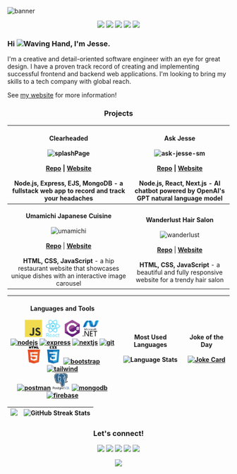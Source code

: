 ![banner](https://user-images.githubusercontent.com/106822556/178163588-1add26c0-c431-498a-8581-c8900716216b.png)

<p align='center'> <a href="https://jessefrenchdev.com/dev.html"><img src="https://img.shields.io/static/v1?label=&amp;message=Website&amp;color=565656&amp;style=flat&amp;logo=codementor&amp;logo-color=#003648" style="max-width: 100%;"></a> <a href="https://linkedin.com/in/jessekfrench"><img src="https://img.shields.io/static/v1?label=&amp;message=LinkedIn&amp;color=565656&amp;style=flat&amp;logo=linkedin&amp;logo-color=white" style="max-width: 100%;"></a> <a href="https://wellfound.com/u/jessefrench"><img src="https://img.shields.io/static/v1?label=&amp;message=Wellfound&amp;color=565656&amp;style=flat&amp;logo=wellfound&amp;logo-color=red" style="max-width: 100%;"></a> <a href="mailto:frejes32@gmail.com"><img src="https://img.shields.io/static/v1?label=&amp;message=Email&amp;color=565656&amp;style=flat&amp;logo=minutemailer&amp;logo-color=white" style="max-width: 100%;"></a> <a href="https://www.jessefrenchdev.com/images/resume.pdf"> <img src="https://img.shields.io/static/v1?label=&amp;message=Resume&amp;color=565656&amp;style=flat&amp;logo=readthedocs&amp;logo-color=white" style="max-width: 100%;"></a> </p>

### Hi <img src="https://raw.githubusercontent.com/Tarikul-Islam-Anik/Animated-Fluent-Emojis/master/Emojis/Hand%20gestures/Waving%20Hand.png" alt="Waving Hand" width="25" height="25" />, I'm Jesse.

I'm a creative and detail-oriented software engineer with an eye for great design. I have a proven track record of creating and implementing successful frontend and backend web applications. I'm looking to bring my skills to a tech company with global reach.

See [my website](https://jessefrenchdev.com) for more information!

<h3 align='center'>Projects</h3>

| <br> **Clearheaded** <br><br> ![splashPage](https://user-images.githubusercontent.com/106822556/198114400-de751a46-5193-454c-919b-c2ddf7942c35.gif) <br><br> **[Repo](https://github.com/jessefrench/clearheaded)** \| **[Website](https://clearheaded.cyclic.app)** <br><br> **Node.js, Express, EJS, MongoDB** - a fullstack web app to record and track your headaches | <br> **Ask Jesse** <br><br> ![ask-jesse-sm](https://user-images.githubusercontent.com/106822556/227815208-145b56bd-a479-4a6d-8bf7-237679a11101.gif) <br><br> **[Repo](https://github.com/jessefrench/ask-jesse-chatbot)** \| **[Website](https://askjesse.vercel.app)** <br><br> **Node.js, React, Next.js** - AI chatbot powered by OpenAI's GPT natural language model |
| :---: | :---: |
| <br> **Umamichi Japanese Cuisine** <br><br> ![umamichi](https://user-images.githubusercontent.com/106822556/179422173-07671655-5420-4cb6-8598-bb6bececbc9e.png) <br><br> **[Repo](https://github.com/jessefrench/umamichi)** \| **[Website](https://umamichi.netlify.app)** <br><br> **HTML, CSS, JavaScript** - a hip restaurant website that showcases unique dishes with an interactive image carousel | <br> **Wanderlust Hair Salon** <br><br> ![wanderlust](https://user-images.githubusercontent.com/106822556/179422182-32e79569-c205-4bce-a2c3-110d09644694.png) <br><br> **[Repo](https://github.com/jessefrench/wanderlust)** \| **[Website](https://wanderlustsalon.netlify.app)** <br><br> **HTML, CSS, JavaScript** - a beautiful and fully responsive website for a trendy hair salon |

| <br> Languages and Tools <br><br> <a href="https://developer.mozilla.org/en-US/docs/Web/JavaScript"><img src="https://raw.githubusercontent.com/devicons/devicon/master/icons/javascript/javascript-original.svg" alt="javascript" width="40" height="40"/></a> <a href="https://reactjs.org/"><img src="https://raw.githubusercontent.com/devicons/devicon/master/icons/react/react-original-wordmark.svg" alt="react" width="40" height="40"/></a> <a href="https://www.w3schools.com/cs/"><img src="https://raw.githubusercontent.com/devicons/devicon/master/icons/csharp/csharp-original.svg" alt="csharp" width="40" height="40"/></a> <a href="https://dotnet.microsoft.com/"><img src="https://raw.githubusercontent.com/devicons/devicon/master/icons/dot-net/dot-net-original-wordmark.svg" alt="dotnet" width="40" height="40"/></a> <br> <a href="https://nodejs.org"><img src="https://pluspng.com/img-png/nodejs-logo-png-nice-images-collection-node-js-desktop-wallpapers-370.png" alt="nodejs" width="40" height="40"/></a> <a href="https://expressjs.com"><img src="https://external-content.duckduckgo.com/iu/?u=https%3A%2F%2Fhackersandslackers-cdn.storage.googleapis.com%2F2020%2F05%2Fexpress.png&f=1&nofb=1&ipt=619dc37ff7d8bfa9f49cb4aa3919fc9af3815142f51bfe1c8f4526c4006a98b5&ipo=images" alt="express" width="40" height="40"/></a> <a href="https://nextjs.org/"><img src="https://cdn.worldvectorlogo.com/logos/nextjs-2.svg" alt="nextjs" width="40" height="40"/></a> <a href="https://git-scm.com/"><img src="https://www.vectorlogo.zone/logos/git-scm/git-scm-icon.svg" alt="git" width="40" height="40"/></a> <br> <a href="https://www.w3.org/html/"><img src="https://raw.githubusercontent.com/devicons/devicon/master/icons/html5/html5-original-wordmark.svg" alt="html5" width="40" height="40"/></a> <a href="https://www.w3schools.com/css/"><img src="https://raw.githubusercontent.com/devicons/devicon/master/icons/css3/css3-original-wordmark.svg" alt="css3" width="40" height="40"/></a> <a href="https://getbootstrap.com"><img src="https://cdn.worldvectorlogo.com/logos/bootstrap-5-1.svg" alt="bootstrap" width="40" height="40"/></a> <a href="https://tailwindcss.com/"><img src="https://www.vectorlogo.zone/logos/tailwindcss/tailwindcss-icon.svg" alt="tailwind" width="40" height="40"/></a> <br> <a href="https://postman.com"><img src="https://www.vectorlogo.zone/logos/getpostman/getpostman-icon.svg" alt="postman" width="40" height="40"/></a> <a href="https://www.postgresql.org"><img src="https://raw.githubusercontent.com/devicons/devicon/master/icons/postgresql/postgresql-original-wordmark.svg" alt="postgresql" width="40" height="40"/></a> <a href="https://www.mongodb.com/"><img src="https://smyl.es/wurdp/assets/mongodb.png" alt="mongodb" width="40" height="40"/></a> <a href="https://firebase.google.com/"><img src="https://www.vectorlogo.zone/logos/firebase/firebase-icon.svg" alt="firebase" width="40" height="40"/></a> | Most Used Languages <br><br> <img src="https://github-readme-stats.vercel.app/api/top-langs?username=jessefrench&title_color=ffffff&amp;count_private=true&amp;text_color=ffffff&amp;icon_color=0891b2&amp;bg_color=1c1917&amp;hide_title=true&hide_border=true&show_icons=true&locale=en&layout=compact" alt="Language Stats" /> | Joke of the Day <br><br> <a href="https://readme-jokes.vercel.app"> <img src="https://readme-jokes.vercel.app/api?hideBorder&bgColor=%231c1917" alt="Joke Card" width="292" /> </a> |
|:---:|:---:|:---:|

| <img src="https://github-readme-stats.vercel.app/api?username=jessefrench&amp;show_icons=true&amp;count_private=true&amp;title_color=0891b2&amp;text_color=ffffff&amp;icon_color=0891b2&amp;bg_color=1c1917&amp;hide_border=true&amp;show_icons=true" style="max-width: 100%;"> | <img src="https://github-readme-streak-stats.herokuapp.com/?user=jessefrench&amp;stroke=ffffff&amp;background=1c1917&amp;ring=0891b2&amp;fire=ff712a&amp;currStreakNum=ffffff&amp;currStreakLabel=0891b2&amp;sideNums=ffffff&amp;sideLabels=ffffff&amp;dates=ffffff&amp;hide_border=true" style="max-width: 100%;" alt="GitHub Streak Stats"> |
|:---:|:---:|

<!-- <img src="https://github-readme-activity-graph.cyclic.app/graph?username=jessefrench&amp;bg_color=1c1917&amp;color=ffffff&amp;line=0891b2&amp;point=ffffff&amp;area_color=1c1917&amp;area=true&amp;hide_border=true&amp;custom_title=GitHub%20Commits%20Graph" style="max-width: 100%;" alt="GitHub Commits Graph"> -->

<h3 align='center'>Let's connect!</h3>

<p align='center'> <a href="https://jessefrenchdev.com/dev.html"><img src="https://img.shields.io/static/v1?label=&amp;message=Website&amp;color=565656&amp;style=flat&amp;logo=codementor&amp;logo-color=#003648" style="max-width: 100%;"></a> <a href="https://linkedin.com/in/jessekfrench"><img src="https://img.shields.io/static/v1?label=&amp;message=LinkedIn&amp;color=565656&amp;style=flat&amp;logo=linkedin&amp;logo-color=white" style="max-width: 100%;"></a> <a href="https://wellfound.com/u/jessefrench"><img src="https://img.shields.io/static/v1?label=&amp;message=Wellfound&amp;color=565656&amp;style=flat&amp;logo=wellfound&amp;logo-color=red" style="max-width: 100%;"></a> <a href="mailto:frejes32@gmail.com"><img src="https://img.shields.io/static/v1?label=&amp;message=Email&amp;color=565656&amp;style=flat&amp;logo=minutemailer&amp;logo-color=white" style="max-width: 100%;"></a> <a href="https://www.jessefrenchdev.com/images/resume.pdf"> <img src="https://img.shields.io/static/v1?label=&amp;message=Resume&amp;color=565656&amp;style=flat&amp;logo=readthedocs&amp;logo-color=white" style="max-width: 100%;"></a> </p>

<div align='center'> <a href="https://www.codewars.com/users/jessefrench"> <img src="https://www.codewars.com/users/jessefrench/badges/large"> </a> </div>
